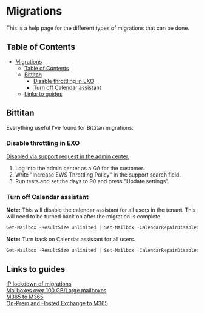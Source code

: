 # Migrations

This is a help page for the different types of migrations that can be done.

## Table of Contents

- [Migrations](#migrations)
  - [Table of Contents](#table-of-contents)
  - [Bittitan](#bittitan)
    - [Disable throttling in EXO](#disable-throttling-in-exo)
    - [Turn off Calendar assistant](#turn-off-calendar-assistant)
  - [Links to guides](#links-to-guides)

## Bittitan

Everything useful I've found for Bittitan migrations.

### Disable throttling in EXO

[Disabled via support request in the admin center.](https://help.bittitan.com/hc/en-us/articles/12001669149851-How-to-Disable-EWS-Throttling-in-Exchange-Online)

1. Log into the admin center as a GA for the customer.
2. Write "Increase EWS Throttling Policy" in the support search field.
3. Run tests and set the days to 90 and press "Update settings".

### Turn off Calendar assistant

**Note:** This will disable the calendar assistant for all users in the tenant. This will need to be turned back on after the migration is complete.

```powershell
Get-Mailbox -ResultSize unlimited | Set-Mailbox -CalendarRepairDisabled $true
```

**Note:** Turn back on Calendar assistant for all users.

```powershell
Get-Mailbox -ResultSize unlimited | Set-Mailbox -CalendarRepairDisabled $false
```

## Links to guides

[IP lockdown of migrations](https://help.bittitan.com/hc/en-us/articles/115008252928-IP-Addresses-Connected-to-During-IP-LockDown#set-advanced-options-for-the-project-in-migrationwiz-0-0)  
[Mailboxes over 100 GB/Large mailboxes](https://help.bittitan.com/hc/en-us/articles/360044916654-Microsoft-365-Mailbox-Migration-FAQ#-migrating-mailboxes-larger-than-100gb-0-22)  
[M365 to M365](https://help.bittitan.com/hc/en-us/articles/6488570876955-Exchange-Online-Microsoft-365-to-Exchange-Online-Microsoft-365-Mailbox-Migration-Guide)  
[On-Prem and Hosted Exchange to M365](https://help.bittitan.com/hc/en-us/articles/115008266088-Exchange-2007-Hosted-and-On-Premises-to-Microsoft-365-Migration-Guide)
